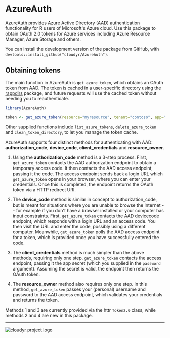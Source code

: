 # AzureAuth

AzureAuth provides Azure Active Directory (AAD) authentication functionality for R users of Microsoft's Azure cloud. Use this package to obtain OAuth 2.0 tokens for Azure services including Azure Resource Manager, Azure Storage and others.

You can install the development version of the package from GitHub, with `devtools::install_github("cloudyr/AzureAuth")`.

## Obtaining tokens

The main function in AzureAuth is `get_azure_token`, which obtains an OAuth token from AAD. The token is cached in a user-specific directory using the [rappdirs](https://github.com/r-lib/rappdirs) package, and future requests will use the cached token without needing you to reauthenticate.

```r
library(AzureAuth)

token <- get_azure_token(resource="myresource", tenant="contoso", app="app_id", ...)
```

Other supplied functions include `list_azure_tokens`, `delete_azure_token` and `clean_token_directory`, to let you manage the token cache.

AzureAuth supports four distinct methods for authenticating with AAD: **authorization_code**, **device_code**, **client_credentials** and **resource_owner**.

1. Using the **authorization_code** method is a 3-step process. First, `get_azure_token` contacts the AAD authorization endpoint to obtain a temporary access code. It then contacts the AAD access endpoint, passing it the code. The access endpoint sends back a login URL which `get_azure_token` opens in your browser, where you can enter your credentials. Once this is completed, the endpoint returns the OAuth token via a HTTP redirect URI.

2. The **device_code** method is similar in concept to authorization_code, but is meant for situations where you are unable to browse the Internet -- for example if you don't have a browser installed or your computer has input constraints. First, `get_azure_token` contacts the AAD devicecode endpoint, which responds with a login URL and an access code. You then visit the URL and enter the code, possibly using a different computer. Meanwhile, `get_azure_token` polls the AAD access endpoint for a token, which is provided once you have successfully entered the code.

3. The **client_credentials** method is much simpler than the above methods, requiring only one step. `get_azure_token` contacts the access endpoint, passing it the app secret (which you supplied in the `password` argument). Assuming the secret is valid, the endpoint then returns the OAuth token.

4. The **resource_owner** method also requires only one step. In this method, `get_azure_token` passes your (personal) username and password to the AAD access endpoint, which validates your credentials and returns the token.

Methods 1 and 3 are currently provided via the httr `Token2.0` class, while methods 2 and 4 are new in this package.

---
[![cloudyr project logo](https://i.imgur.com/JHS98Y7.png)](https://github.com/cloudyr)

